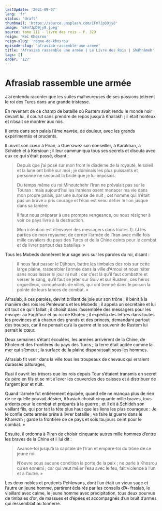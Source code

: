 ```yaml
---
lastUpdate: '2021-09-07'
lang: 'fr'
status: 'draft'
thumbnail: 'https://source.unsplash.com/EFm7JpD9jy8'
image: 'EFm7JpD9jy8.jpeg'
source: tome III - livre des rois - P. 329
reign: 'Keï Khosrou'
reign-slug: 'regne-de-khosrou'
episode-slug: 'afrasiab-rassemble-une-armee'
title: 'Afrasiab rassemble une armée | Le Livre des Rois | Shâhnâmeh'
tags: []
order: '127'
---
```


<!-- LTeX: language=fr -->

# Afrasiab rassemble une armée

J’ai entendu raconter que les suites malheureuses de ses passions jetèrent le roi des Turcs dans une grande tristesse.

En revenant de ce champ de bataille où Rustem avait rendu le monde noir devant lui, il courut sans prendre de repos jusqu’à Khallakh ; il était honteux et n’osait se montrer aux rois.

Il entra dans son palais l’âme navrée, de douleur, avec les grands expérimentés et prudents.

Il ouvrit son cœur à Piran, à Guersiwez son conseiller, à Karakhan, à Schideh et à Kersioun ; il leur cammuniqua tous ses secrets et discuta avec eux ce qui s’était passé, disant :

> Depuis que j’ai posé sur mon front le diadème de la royauté, le soleil et la lune ont brillé sur moi ; je dominais les plus puissants et personne ne secouait la bride que je lui imposais.
>
> Du temps même du roi Minoutchehr l’Iran ne prévalait pas sur le Touran : mais aujourd’hui les Iraniens osent menacer ma vie dans mon propre palais, par une surprise de nuit ; cet homme qui n’était pas un brave a pris courage et l’élan est venu défier le lion jusque dans sa tanière.
>
> Il faut nous préparer à une prompte vengeance, ou nous résigner à voir ce pays livré à la destruction.
>
> Mon intention est d’envoyer des messagers dans toutes f). (J les parties de mon royaume, de cerner l’armée de l’Iran avec mille fois mille cavaliers du pays des Turcs et de la Chine ceints pour le combat et de livrer partout des batailles. »

Tous les Mobeds donnèrent leur sage avis sur les paroles du roi, disant :

> Il nous faut passer le Djihoun, battre les timbales des rois sur cette large plaine, rassembler l’armée dans la ville d’Amoui et nous hâter sans nous lasser ni jour ni nuit ; car c’est là qu’il faut combattre et verser le sang, qu’il faut se jeter sur Guiv et sur Rustem, ces héros orgueilleux, conquérants de villes, qui ont trempé dans le poison la pointe de leurs lances de combat. »

Afrasiab, à ces paroles, devint brillant de joie sur son trône ; il bénit à la manière des rois les Pehlewans et les Mobeds ; il appela un secrétaire et lui dit tout ce qu’il fallait ; il choisit dans l’assemblée des messagers pour les envoyer au Faghfour et au roi de Khoteu ; il expédia des lettres dans toutes les provinces et à chacun des grands et des princes, demandant partout des troupes, car il ne pensait qu’à la guerre et le souvenir de Rustem lui serrait le cœur.

Deux semaines s’étant écoulées, les armées arrivèrent de la Chine, de Khoten et des frontières du pays des Turcs ; la terre était agitée comme la mer qui s’émeut ; la surface de la plaine disparaissait sous les hommes.

Afrasiab fit venir dans la ville tous les troupeaux de chevaux qui erraient durasses pâturages,

Ruai il ouvrit les trésors que les rois depuis Tour s’étaient transmis en secret de père en fils et se mit à’lever les couvercles des caisses et à distribuer de l’argent jour et nuit.

Quand l’armée fut entièrement équipée, quand elle ne manqua plus de rien de ce qu’elle pouvait désirer, Afrasiab choisit cinquante mille braves, tous ardents pour le combat et préparés à la guerre ; et il dit à Schideh son vaillant fils, qui por tait la tête plus haut que les lions les plus courageux : Je le confie cette armée prête à livrer bataille ; va faire la guerre dans le Kharezm ; garde la frontière de ce pays et sois toujours ceint pour le combat. »

Ensuite, il ordonna à Piran de choisir cinquante autres mille hommes d’entre les braves de la Chine et il lui dit :

> Avance-toi jusqu’à la capitale de l’Iran et empare-toi du trône de ce jeune roi.
>
> N’ouvre sous aucune condition la porte de la paix ; ne parle à Khosrou qu’en ennemi ; car qui veut mêler l’eau avec le feu, fait violence à l’un et à l’autre. »

Les deux nobles et prudents Pehlewans, dont l’un était un vieux sage et l’autre un jeune homme, partirent éclairés par les conseils d’A-
frasiab, le vieillard avec calme, le jeune homme avec précipitation, tous deux pourvus de timbales d’or, de massues et d’épées et accompagnés d’un bruit d’armes qui ressemblait au tonnerre.
